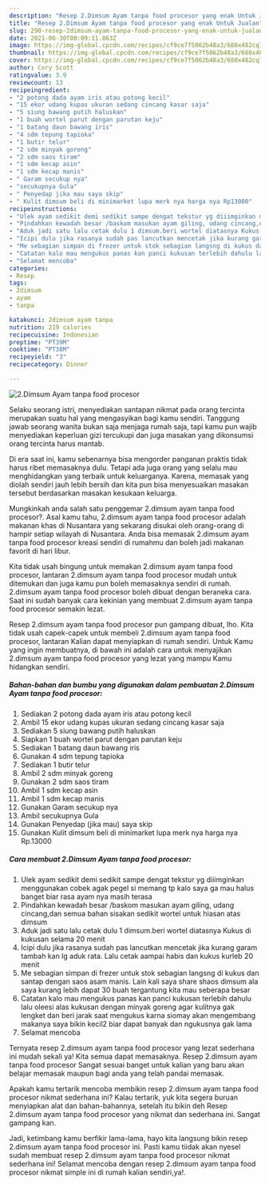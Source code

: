 ```yaml
---
description: "Resep 2.Dimsum Ayam tanpa food procesor yang enak Untuk Jualan"
title: "Resep 2.Dimsum Ayam tanpa food procesor yang enak Untuk Jualan"
slug: 290-resep-2dimsum-ayam-tanpa-food-procesor-yang-enak-untuk-jualan
date: 2021-06-30T00:09:11.863Z
image: https://img-global.cpcdn.com/recipes/cf9ce7f5062b48a3/680x482cq70/2dimsum-ayam-tanpa-food-procesor-foto-resep-utama.jpg
thumbnail: https://img-global.cpcdn.com/recipes/cf9ce7f5062b48a3/680x482cq70/2dimsum-ayam-tanpa-food-procesor-foto-resep-utama.jpg
cover: https://img-global.cpcdn.com/recipes/cf9ce7f5062b48a3/680x482cq70/2dimsum-ayam-tanpa-food-procesor-foto-resep-utama.jpg
author: Cory Scott
ratingvalue: 3.9
reviewcount: 13
recipeingredient:
- "2 potong dada ayam iris atau potong kecil"
- "15 ekor udang kupas ukuran sedang cincang kasar saja"
- "5 siung bawang putih haluskan"
- "1 buah wortel parut dengan parutan keju"
- "1 batang daun bawang iris"
- "4 sdm tepung tapioka"
- "1 butir telur"
- "2 sdm minyak goreng"
- "2 sdm saos tiram"
- "1 sdm kecap asin"
- "1 sdm kecap manis"
- " Garam secukup nya"
- "secukupnya Gula"
- " Penyedap jika mau saya skip"
- " Kulit dimsum beli di minimarket lupa merk nya harga nya Rp13000"
recipeinstructions:
- "Ulek ayam sedikit demi sedikit sampe dengat tekstur yg diiimginkan menggunakan cobek agak pegel si memang tp kalo saya ga mau halus banget biar rasa ayam nya masih terasa"
- "Pindahkan kewadah besar /baskom masukan ayam giling, udang cincang,dan semua bahan sisakan sedikit wortel untuk hiasan atas dimsum"
- "Aduk jadi satu lalu cetak dulu 1 dimsum.beri wortel diatasnya Kukus di kukusan selama 20 menit"
- "Icipi dulu jika rasanya sudah pas lancutkan mencetak jika kurang garam tambah kan lg aduk rata. Lalu cetak aampai habis dan kukus kurleb 20 menit"
- "Me sebagian simpan di frezer untuk stok sebagian langsng di kukus dan santap dengan saos asam manis. Lain kali saya share shaos dimsum ala saya kurang lebih dapat 30 buah tergantung kita mau seberapa besar"
- "Catatan kalo mau mengukus panas kan panci kukusan terlebih dahulu lalu oleesi alas kukusan dengan minyak goreng agar kulitnya gak lengket dan beri jarak saat mengukus karna siomay akan mengembang makanya saya bikin kecil2 biar dapat banyak dan ngukusnya gak lama"
- "Selamat mencoba"
categories:
- Resep
tags:
- 2dimsum
- ayam
- tanpa

katakunci: 2dimsum ayam tanpa 
nutrition: 219 calories
recipecuisine: Indonesian
preptime: "PT39M"
cooktime: "PT38M"
recipeyield: "3"
recipecategory: Dinner

---
```



![2.Dimsum Ayam tanpa food procesor](https://img-global.cpcdn.com/recipes/cf9ce7f5062b48a3/680x482cq70/2dimsum-ayam-tanpa-food-procesor-foto-resep-utama.jpg)

Selaku seorang istri, menyediakan santapan nikmat pada orang tercinta merupakan suatu hal yang mengasyikan bagi kamu sendiri. Tanggung jawab seorang  wanita bukan saja menjaga rumah saja, tapi kamu pun wajib menyediakan keperluan gizi tercukupi dan juga masakan yang dikonsumsi orang tercinta harus mantab.

Di era  saat ini, kamu sebenarnya bisa mengorder panganan praktis tidak harus ribet memasaknya dulu. Tetapi ada juga orang yang selalu mau menghidangkan yang terbaik untuk keluarganya. Karena, memasak yang diolah sendiri jauh lebih bersih dan kita pun bisa menyesuaikan masakan tersebut berdasarkan masakan kesukaan keluarga. 



Mungkinkah anda salah satu penggemar 2.dimsum ayam tanpa food procesor?. Asal kamu tahu, 2.dimsum ayam tanpa food procesor adalah makanan khas di Nusantara yang sekarang disukai oleh orang-orang di hampir setiap wilayah di Nusantara. Anda bisa memasak 2.dimsum ayam tanpa food procesor kreasi sendiri di rumahmu dan boleh jadi makanan favorit di hari libur.

Kita tidak usah bingung untuk memakan 2.dimsum ayam tanpa food procesor, lantaran 2.dimsum ayam tanpa food procesor mudah untuk ditemukan dan juga kamu pun boleh memasaknya sendiri di rumah. 2.dimsum ayam tanpa food procesor boleh dibuat dengan beraneka cara. Saat ini sudah banyak cara kekinian yang membuat 2.dimsum ayam tanpa food procesor semakin lezat.

Resep 2.dimsum ayam tanpa food procesor pun gampang dibuat, lho. Kita tidak usah capek-capek untuk membeli 2.dimsum ayam tanpa food procesor, lantaran Kalian dapat menyiapkan di rumah sendiri. Untuk Kamu yang ingin membuatnya, di bawah ini adalah cara untuk menyajikan 2.dimsum ayam tanpa food procesor yang lezat yang mampu Kamu hidangkan sendiri.

<!--inarticleads1-->

##### Bahan-bahan dan bumbu yang digunakan dalam pembuatan 2.Dimsum Ayam tanpa food procesor:

1. Sediakan 2 potong dada ayam iris atau potong kecil
1. Ambil 15 ekor udang kupas ukuran sedang cincang kasar saja
1. Sediakan 5 siung bawang putih haluskan
1. Siapkan 1 buah wortel parut dengan parutan keju
1. Sediakan 1 batang daun bawang iris
1. Gunakan 4 sdm tepung tapioka
1. Sediakan 1 butir telur
1. Ambil 2 sdm minyak goreng
1. Gunakan 2 sdm saos tiram
1. Ambil 1 sdm kecap asin
1. Ambil 1 sdm kecap manis
1. Gunakan  Garam secukup nya
1. Ambil secukupnya Gula
1. Gunakan  Penyedap (jika mau) saya skip
1. Gunakan  Kulit dimsum beli di minimarket lupa merk nya harga nya Rp.13000




<!--inarticleads2-->

##### Cara membuat 2.Dimsum Ayam tanpa food procesor:

1. Ulek ayam sedikit demi sedikit sampe dengat tekstur yg diiimginkan menggunakan cobek agak pegel si memang tp kalo saya ga mau halus banget biar rasa ayam nya masih terasa
1. Pindahkan kewadah besar /baskom masukan ayam giling, udang cincang,dan semua bahan sisakan sedikit wortel untuk hiasan atas dimsum
1. Aduk jadi satu lalu cetak dulu 1 dimsum.beri wortel diatasnya Kukus di kukusan selama 20 menit
1. Icipi dulu jika rasanya sudah pas lancutkan mencetak jika kurang garam tambah kan lg aduk rata. Lalu cetak aampai habis dan kukus kurleb 20 menit
1. Me sebagian simpan di frezer untuk stok sebagian langsng di kukus dan santap dengan saos asam manis. Lain kali saya share shaos dimsum ala saya kurang lebih dapat 30 buah tergantung kita mau seberapa besar
1. Catatan kalo mau mengukus panas kan panci kukusan terlebih dahulu lalu oleesi alas kukusan dengan minyak goreng agar kulitnya gak lengket dan beri jarak saat mengukus karna siomay akan mengembang makanya saya bikin kecil2 biar dapat banyak dan ngukusnya gak lama
1. Selamat mencoba




Ternyata resep 2.dimsum ayam tanpa food procesor yang lezat sederhana ini mudah sekali ya! Kita semua dapat memasaknya. Resep 2.dimsum ayam tanpa food procesor Sangat sesuai banget untuk kalian yang baru akan belajar memasak maupun bagi anda yang telah pandai memasak.

Apakah kamu tertarik mencoba membikin resep 2.dimsum ayam tanpa food procesor nikmat sederhana ini? Kalau tertarik, yuk kita segera buruan menyiapkan alat dan bahan-bahannya, setelah itu bikin deh Resep 2.dimsum ayam tanpa food procesor yang nikmat dan sederhana ini. Sangat gampang kan. 

Jadi, ketimbang kamu berfikir lama-lama, hayo kita langsung bikin resep 2.dimsum ayam tanpa food procesor ini. Pasti kamu tiidak akan nyesel sudah membuat resep 2.dimsum ayam tanpa food procesor nikmat sederhana ini! Selamat mencoba dengan resep 2.dimsum ayam tanpa food procesor nikmat simple ini di rumah kalian sendiri,ya!.

